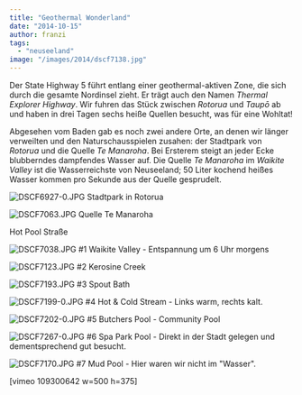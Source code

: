 ```yaml
---
title: "Geothermal Wonderland"
date: "2014-10-15"
author: franzi
tags: 
  - "neuseeland"
image: "/images/2014/dscf7138.jpg"
---
```


Der State Highway 5 führt entlang einer geothermal-aktiven Zone, die sich durch die gesamte Nordinsel zieht. Er trägt auch den Namen _Thermal Explorer Highway_. Wir fuhren das Stück zwischen _Rotorua_ und _Taupō_ ab und haben in drei Tagen sechs heiße Quellen besucht, was für eine Wohltat!

Abgesehen vom Baden gab es noch zwei andere Orte, an denen wir länger verweilten und den Naturschausspielen zusahen: der Stadtpark von _Rotorua_ und die Quelle _Te Manaroha_. Bei Ersterem steigt an jeder Ecke blubberndes dampfendes Wasser auf. Die Quelle _Te Manaroha_ im _Waikite Valley_ ist die Wasserreichste von Neuseeland; 50 Liter kochend heißes Wasser kommen pro Sekunde aus der Quelle gesprudelt.

![DSCF6927-0.JPG](/images/2014/dscf6927-0.jpg) Stadtpark in Rotorua

![DSCF7063.JPG](/images/2014/dscf7063.jpg) Quelle Te Manaroha

Hot Pool Straße

![DSCF7038.JPG](/images/2014/dscf7038.jpg) #1 Waikite Valley - Entspannung um 6 Uhr morgens

![DSCF7123.JPG](/images/2014/dscf71231.jpg) #2 Kerosine Creek

![DSCF7193.JPG](/images/2014/dscf7193.jpg) #3 Spout Bath

![DSCF7199-0.JPG](/images/2014/dscf7199-0.jpg) #4 Hot & Cold Stream - Links warm, rechts kalt.

![DSCF7202-0.JPG](/images/2014/dscf7202-0.jpg) #5 Butchers Pool - Community Pool

![DSCF7267-0.JPG](/images/2014/dscf7267-0.jpg) #6 Spa Park Pool - Direkt in der Stadt gelegen und dementsprechend gut besucht.

![DSCF7170.JPG](/images/2014/dscf7170.jpg) #7 Mud Pool - Hier waren wir nicht im "Wasser".

\[vimeo 109300642 w=500 h=375\]

